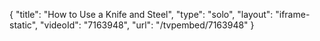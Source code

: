 {
    "title": "How to Use a Knife and Steel",
    "type": "solo",
    "layout": "iframe-static",
    "videoId": "7163948",
    "url": "\/tvpembed\/7163948"
}